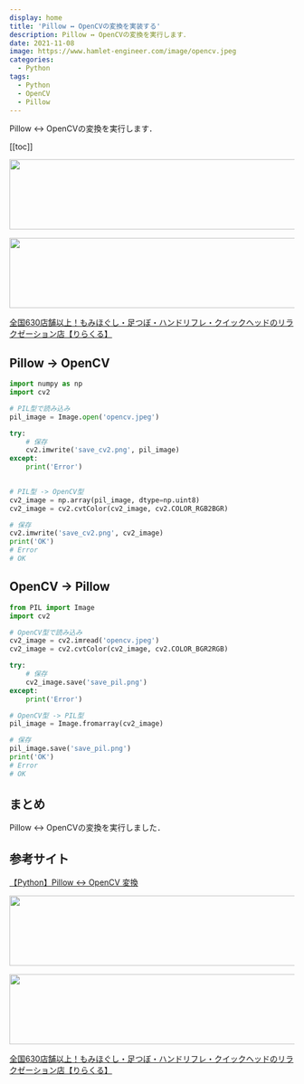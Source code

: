 ```yaml
---
display: home
title: 'Pillow ↔ OpenCVの変換を実装する'
description: Pillow ↔ OpenCVの変換を実行します．
date: 2021-11-08
image: https://www.hamlet-engineer.com/image/opencv.jpeg
categories: 
  - Python
tags:
  - Python
  - OpenCV
  - Pillow
---
```


<!-- https://www.hamlet-engineer.com -->
Pillow ↔ OpenCVの変換を実行します．

<!-- more -->

<ClientOnly>
  <CallInArticleAdsense />
</ClientOnly>

[[toc]]

<!-- お名前.com -->
<a href="https://px.a8.net/svt/ejp?a8mat=3HBXCY+4DRW36+50+2HM5Z5" rel="nofollow"><img border="0" width="1000" height="124" alt="" src="https://www27.a8.net/svt/bgt?aid=210508450265&wid=001&eno=01&mid=s00000000018015052000&mc=1"></a><img border="0" width="1" height="1" src="https://www10.a8.net/0.gif?a8mat=3HBXCY+4DRW36+50+2HM5Z5" alt="">

<!-- エックスサーバー株式会社 -->
<a href="https://px.a8.net/svt/ejp?a8mat=3HIN6N+3YAMCY+CO4+6BMG1" rel="nofollow"><img border="0" width="1000" height="124" alt="" src="https://www23.a8.net/svt/bgt?aid=210821855239&wid=001&eno=01&mid=s00000001642001062000&mc=1"></a><img border="0" width="1" height="1" src="https://www17.a8.net/0.gif?a8mat=3HIN6N+3YAMCY+CO4+6BMG1" alt="">

<!-- りらくる -->
<a href="https://px.a8.net/svt/ejp?a8mat=3HIN6N+7FBNEA+4AQ0+5YJRM" rel="nofollow">全国630店舗以上！もみほぐし・足つぼ・ハンドリフレ・クイックヘッドのリラクゼーション店【りらくる】</a><img border="0" width="1" height="1" src="https://www15.a8.net/0.gif?a8mat=3HIN6N+7FBNEA+4AQ0+5YJRM" alt="">

## Pillow → OpenCV

```python
import numpy as np
import cv2

# PIL型で読み込み
pil_image = Image.open('opencv.jpeg')

try:
    # 保存
    cv2.imwrite('save_cv2.png', pil_image)
except:
    print('Error')
    

# PIL型 -> OpenCV型
cv2_image = np.array(pil_image, dtype=np.uint8)
cv2_image = cv2.cvtColor(cv2_image, cv2.COLOR_RGB2BGR)

# 保存
cv2.imwrite('save_cv2.png', cv2_image)
print('OK')
# Error
# OK
```

## OpenCV → Pillow

```python
from PIL import Image
import cv2

# OpenCV型で読み込み
cv2_image = cv2.imread('opencv.jpeg')
cv2_image = cv2.cvtColor(cv2_image, cv2.COLOR_BGR2RGB)

try:
    # 保存
    cv2_image.save('save_pil.png')
except:
    print('Error')

# OpenCV型 -> PIL型
pil_image = Image.fromarray(cv2_image)

# 保存
pil_image.save('save_pil.png')
print('OK')
# Error
# OK
```

## まとめ
Pillow ↔ OpenCVの変換を実行しました．

## 参考サイト
[【Python】Pillow ↔ OpenCV 変換](https://qiita.com/derodero24/items/f22c22b22451609908ee)



<!-- お名前.com -->
<a href="https://px.a8.net/svt/ejp?a8mat=3HBXCY+4DRW36+50+2HM5Z5" rel="nofollow"><img border="0" width="1000" height="124" alt="" src="https://www27.a8.net/svt/bgt?aid=210508450265&wid=001&eno=01&mid=s00000000018015052000&mc=1"></a><img border="0" width="1" height="1" src="https://www10.a8.net/0.gif?a8mat=3HBXCY+4DRW36+50+2HM5Z5" alt="">

<!-- エックスサーバー株式会社 -->
<a href="https://px.a8.net/svt/ejp?a8mat=3HIN6N+3YAMCY+CO4+6BMG1" rel="nofollow"><img border="0" width="1000" height="124" alt="" src="https://www23.a8.net/svt/bgt?aid=210821855239&wid=001&eno=01&mid=s00000001642001062000&mc=1"></a><img border="0" width="1" height="1" src="https://www17.a8.net/0.gif?a8mat=3HIN6N+3YAMCY+CO4+6BMG1" alt="">

<!-- りらくる -->
<a href="https://px.a8.net/svt/ejp?a8mat=3HIN6N+7FBNEA+4AQ0+5YJRM" rel="nofollow">全国630店舗以上！もみほぐし・足つぼ・ハンドリフレ・クイックヘッドのリラクゼーション店【りらくる】</a><img border="0" width="1" height="1" src="https://www15.a8.net/0.gif?a8mat=3HIN6N+7FBNEA+4AQ0+5YJRM" alt="">

<ClientOnly>
  <CallInArticleAdsense />
</ClientOnly>


